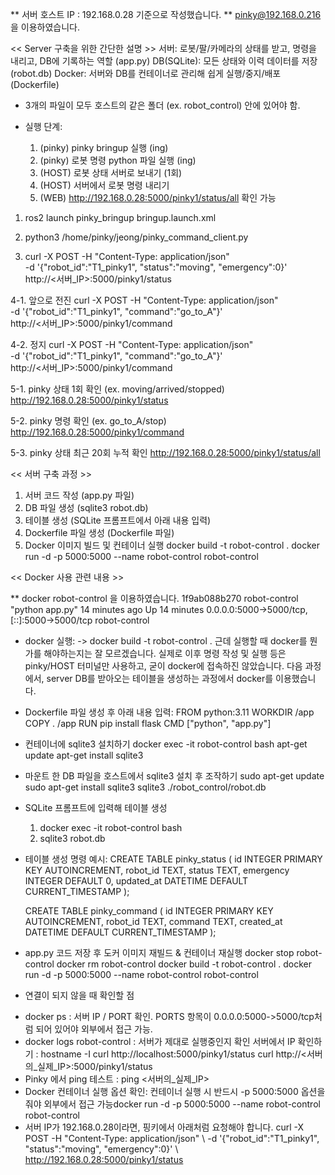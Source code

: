 ** 서버 호스트 IP : 192.168.0.28 기준으로 작성했습니다.
** pinky@192.168.0.216 을 이용하였습니다.

<< Server 구축을 위한 간단한 설명 >>
  서버: 로봇/팔/카메라의 상태를 받고, 명령을 내리고, DB에 기록하는 역할 (app.py)
  DB(SQLite): 모든 상태와 이력 데이터를 저장 (robot.db)
  Docker: 서버와 DB를 컨테이너로 관리해 쉽게 실행/중지/배포 (Dockerfile)
  * 3개의 파일이 모두 호스트의 같은 폴더 (ex. robot_control) 안에 있어야 함.



* 실행 단계:
    1. (pinky) pinky bringup 실행 (ing)
    2. (pinky) 로봇 명령 python 파일 실행 (ing)
    3. (HOST) 로봇 상태 서버로 보내기 (1회)
    4. (HOST) 서버에서 로봇 명령 내리기
    5. (WEB) http://192.168.0.28:5000/pinky1/status/all 확인 가능

1. ros2 launch pinky_bringup bringup.launch.xml

2. python3 /home/pinky/jeong/pinky_command_client.py

3. curl -X POST -H "Content-Type: application/json" \
  -d '{"robot_id":"T1_pinky1", "status":"moving", "emergency":0}' \
  http://<서버_IP>:5000/pinky1/status

4-1. 앞으로 전진
  curl -X POST -H "Content-Type: application/json" \
  -d '{"robot_id":"T1_pinky1", "command":"go_to_A"}' \
  http://<서버_IP>:5000/pinky1/command

4-2. 정지
   curl -X POST -H "Content-Type: application/json" \
  -d '{"robot_id":"T1_pinky1", "command":"go_to_A"}' \
  http://<서버_IP>:5000/pinky1/command

5-1. pinky 상태 1회 확인 (ex. moving/arrived/stopped)
   http://192.168.0.28:5000/pinky1/status

5-2. pinky 명령 확인 (ex. go_to_A/stop)
   http://192.168.0.28:5000/pinky1/command

5-3. pinky 상태 최근 20회 누적 확인
   http://192.168.0.28:5000/pinky1/status/all


<< 서버 구축 과정 >>
1. 서버 코드 작성 (app.py 파일)
2. DB 파일 생성 (sqlite3 robot.db)
3. 테이블 생성 (SQLite 프롬프트에서 아래 내용 입력)
4. Dockerfile 파일 생성 (Dockerfile 파일)
5. Docker 이미지 빌드 및 컨테이너 실행
  docker build -t robot-control .
  docker run -d -p 5000:5000 --name robot-control robot-control



<< Docker 사용 관련 내용 >>

** docker robot-control 을 이용하였습니다.
1f9ab088b270   robot-control   "python app.py"   14 minutes ago   Up 14 minutes   0.0.0.0:5000->5000/tcp, [::]:5000->5000/tcp   robot-control

* docker 실행:
  -> docker build -t robot-control .
    근데 실행할 때 docker를 뭔가를 해야하는지는 잘 모르겠습니다.
    실제로 이후 명령 작성 및 실행 등은 pinky/HOST 터미널만 사용하고, 굳이 docker에 접속하진 않았습니다.
    다음 과정에서, server DB를 받아오는 테이블을 생성하는 과정에서 docker를 이용했습니다.

* Dockerfile 파일 생성 후 아래 내용 입력:
  FROM python:3.11
  WORKDIR /app
  COPY . /app
  RUN pip install flask
  CMD ["python", "app.py"]

* 컨테이너에 sqlite3 설치하기
  docker exec -it robot-control bash
  apt-get update
  apt-get install sqlite3

* 마운트 한 DB 파일을 호스트에서 sqlite3 설치 후 조작하기
  sudo apt-get update
  sudo apt-get install sqlite3
  sqlite3 ./robot_control/robot.db

* SQLite 프롬프트에 입력해 테이블 생성
  1. docker exec -it robot-control bash
  2. sqlite3 robot.db

* 테이블 생성 명령 예시:
  CREATE TABLE pinky_status (
    id INTEGER PRIMARY KEY AUTOINCREMENT,
    robot_id TEXT,
    status TEXT,
    emergency INTEGER DEFAULT 0,
    updated_at DATETIME DEFAULT CURRENT_TIMESTAMP
  );
  
  CREATE TABLE pinky_command (
    id INTEGER PRIMARY KEY AUTOINCREMENT,
    robot_id TEXT,
    command TEXT,
    created_at DATETIME DEFAULT CURRENT_TIMESTAMP
  );

* app.py 코드 저장 후 도커 이미지 재빌드 & 컨테이너 재실행
    docker stop robot-control
    docker rm robot-control
    docker build -t robot-control .
    docker run -d -p 5000:5000 --name robot-control robot-control


* 연결이 되지 않을 때 확인할 점

- docker ps : 서버 IP / PORT 확인.
  PORTS 항목이 0.0.0.0:5000->5000/tcp처럼 되어 있어야 외부에서 접근 가능.
- docker logs robot-control : 서버가 제대로 실행중인지 확인
  서버에서 IP 확인하기 : hostname -I
  curl http://localhost:5000/pinky1/status
  curl http://<서버의_실제_IP>:5000/pinky1/status 
- Pinky 에서 ping 테스트 : ping <서버의_실제_IP>
- Docker 컨테이너 실행 옵션 확인:
  컨테이너 실행 시 반드시 -p 5000:5000 옵션을 줘야 외부에서 접근 가능docker run -d -p 5000:5000 --name robot-control robot-control
- 서버 IP가 192.168.0.28이라면, 핑키에서 아래처럼 요청해야 합니다.
curl -X POST -H "Content-Type: application/json" \   -d '{"robot_id":"T1_pinky1", "status":"moving", "emergency":0}' \   http://192.168.0.28:5000/pinky1/status
